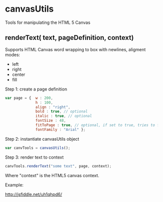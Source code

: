 
# canvasUtils

Tools for manipulating the HTML 5 Canvas 

## renderText( text, pageDefinition, context)

Supports HTML Canvas word wrapping to box with newlines, aligment modes:

- left
- right
- center
- fill

Step 1: create a page definition
```javascript
var page = {  w : 200, 
              h : 100, 
              align : "right",
              bold : true, // optional
              italic : true, // optional
              fontSize : 48, 
              fitToPage : true, // optional, if set to true, tries to fit to box
              fontFamily : "Arial" };
```

Step 2: instantiate canvasUtils object

```javascript
var canvTools = canvasUtils();
```

Step 3: render text to context

```javascript
canvTools.renderText("some text", page, context);
```
Where "context" is the HTML5 canvas context.

Example:

http://jsfiddle.net/uh1qhpd6/



